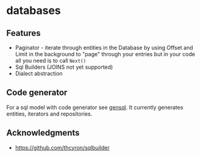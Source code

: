 # databases


## Features

- Paginator - iterate through entities in the Database by using Offset and Limit in the background to "page" through your entries but in your code all you need is to call `Next()`
- Sql Builders (JOINS not yet supported)
- Dialect abstraction


## Code generator

For a sql model with code generator see [gensql](https://github.com/go-zero-boilerplate/gensql). It currently generates entities, iterators and repositories.


## Acknowledgments

- https://github.com/thcyron/sqlbuilder